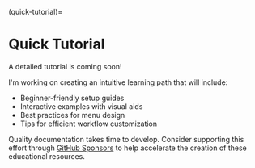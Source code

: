 (quick-tutorial)=

# Quick Tutorial

A detailed tutorial is coming soon!

I'm working on creating an intuitive learning path that will include:

- Beginner-friendly setup guides
- Interactive examples with visual aids
- Best practices for menu design
- Tips for efficient workflow customization

Quality documentation takes time to develop. Consider supporting this effort through 
[GitHub Sponsors](https://github.com/sponsors/pluglug) to help accelerate the creation 
of these educational resources.